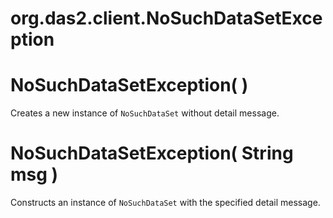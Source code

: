 # org.das2.client.NoSuchDataSetException



# NoSuchDataSetException( )
Creates a new instance of <code>NoSuchDataSet</code> without detail message.

# NoSuchDataSetException( String msg )
Constructs an instance of <code>NoSuchDataSet</code> with the specified detail message.

